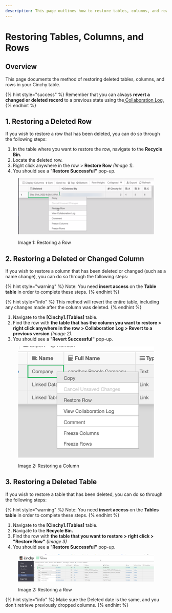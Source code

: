 ```yaml
---
description: This page outlines how to restore tables, columns, and rows in Cinchy
---
```


# Restoring Tables, Columns, and Rows

## Overview

This page documents the method of restoring deleted tables, columns, and rows in your Cinchy table.

{% hint style="success" %}
Remember that you can always **revert a changed or deleted record** to a previous state using the[ Collaboration Log.](https://platform.docs.cinchy.com/guides-for-using-cinchy/user-guides/data-management#6.-collaboration-log)
{% endhint %}

## 1. Restoring a Deleted Row

If you wish to restore a row that has been deleted, you can do so through the following steps:

1. In the table where you want to restore the row, navigate to the **Recycle Bin.**
2. Locate the deleted row.
3. Right click anywhere in the row > **Restore Row** _(Image 1)._
4. You should see a "**Restore Successful"** pop-up.

<figure><img src="../../../.gitbook/assets/image (137).png" alt=""><figcaption><p>Image 1: Restoring a Row</p></figcaption></figure>

## 2. Restoring a Deleted or Changed Column

If you wish to restore a column that has been deleted or changed (such as a name change), you can do so through the following steps:

{% hint style="warning" %}
Note: You need **insert access** on the **Table table** in order to complete these steps.
{% endhint %}

{% hint style="info" %}
This method will revert the entire table, including any changes made after the column was deleted.
{% endhint %}

1. Navigate to the **\[Cinchy].\[Tables]** table.
2. Find the row with **the table that has the column you want to restore > right click anywhere in the row > Collaboration Log > Revert to a previous version** _(Image 2)._
3. You should see a "**Revert Successful"** pop-up.

<figure><img src="../../../.gitbook/assets/image (156).png" alt=""><figcaption><p>Image 2: Restoring a Column</p></figcaption></figure>

## 3. Restoring a Deleted Table

If you wish to restore a table that has been deleted, you can do so through the following steps:

{% hint style="warning" %}
Note: You need **insert access** on the **Tables table** in order to complete these steps.
{% endhint %}

1. Navigate to the **\[Cinchy].\[Tables]** table.
2. Navigate to the **Recycle Bin.**
3. Find the row with **the table that you want to restore > right click > "Restore Row"** _(Image 3)_
4. You should see a "**Restore Successful"** pop-up.

<figure><img src="../../../.gitbook/assets/701FC46A-F5CB-4736-8CC1-CDB22D2E9601.png" alt=""><figcaption><p>Image 2: Restoring a Row</p></figcaption></figure>

{% hint style="info" %}
Make sure the Deleted date is the same, and you don't retrieve previously dropped columns.
{% endhint %}
